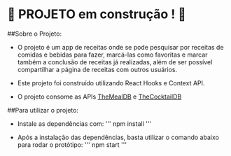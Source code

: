 # :construction: PROJETO em construção ! :construction:

##Sobre o Projeto:
 * O projeto é um app de receitas onde se pode pesquisar por receitas de comidas e bebidas para fazer, marcá-las como favoritas e marcar também a conclusão de receitas já realizadas, além de ser possível compartilhar a página de receitas com outros usuários.

 * Este projeto foi construído utilizando React Hooks e Context API.

 * O projeto consome as APIs [TheMealDB](https://www.themealdb.com/) e [TheCocktailDB](https://www.thecocktaildb.com/api.php)

##Para utilizar o projeto:
 * Instale as dependências com:
 '''
 npm install
 '''
 
 * Após a instalação das dependências, basta utilizar o comando abaixo para rodar o protótipo:
 '''
 npm start
 '''
 
